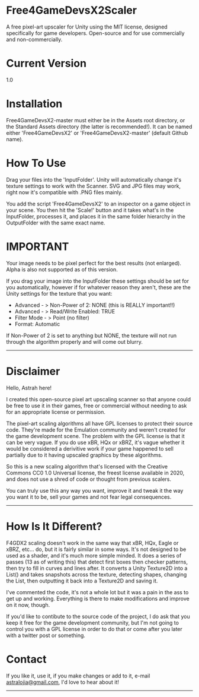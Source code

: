 # Free4GameDevsX2Scaler
A free pixel-art upscaler for Unity using the MIT license, designed specifically for game developers. Open-source and for use commercially and non-commercially.

# Current Version
1.0

# Installation
Free4GameDevsX2-master must either be in the Assets root directory, or the Standard Assets
directory (the latter is recommended!). It can be named either 'Free4GameDevsX2' or 
'Free4GameDevsX2-master' (default Github name).

# How To Use
Drag your files into the 'InputFolder'. Unity will automatically change it's texture 
settings to work with the Scanner. SVG and JPG files may work, right now it's compatible with 
.PNG files mainly.

You add the script 'Free4GameDevsX2' to an inspector on a game object in your scene. You then 
hit the 'Scale!' button and it takes what's in the InputFolder, processes it, and places it 
in the same folder hierarchy in the OutputFolder with the same exact name. 

# IMPORTANT
Your image needs to be pixel perfect for the best results (not enlarged). Alpha is also not supported
as of this version.

If you drag your image into the InputFolder these settings should be set for you automatically, 
however if for whatever reason they aren't, these are the Unity settings for the texture
that you want: 

+ Advanced - > Non-Power of 2: NONE  (this is REALLY important!!)
+ Advanced - > Read/Write Enabled: TRUE
+ Filter Mode - > Point (no filter)
+ Format: Automatic

If Non-Power of 2 is set to anything but NONE, the texture will not run through the algorithm properly
and will come out blurry. 

------------------------------------------------------------------------------------------

# Disclaimer
Hello, Astrah here! 

I created this open-source pixel art upscaling scanner so that anyone could be free
to use it in their games, free or commercial without needing to ask for an 
appropriate license or permission. 

The pixel-art scaling algorithms all have GPL licenses to protect their source code. 
They're made for the Emulation community and weren't created for the game development
scene. The problem with the GPL license is that it can be very vague. If you do use 
xBR, HQx or xBRZ, it's vague whether it would be considered a derivitive work if your
game happened to sell partially due to it having upscaled graphics by these algorithms. 

So this is a new scaling algorithm that's licensed with the Creative Commons 
CC0 1.0 Universal license, the freest license available in 2020, and does not use
a shred of code or thought from previous scalers.

You can truly use this any way you want, improve it and tweak it the way you want it to 
be, sell your games and not fear legal consequences.

------------------------------------------------------------------------------------------

# How Is It Different?

F4GDX2 scaling doesn't work in the same way that xBR, HQx, Eagle or xBRZ, etc... do, but it is 
fairly similar in some ways. It's not designed to be used as a shader, and it's much more simple
minded. It does a series of passes (13 as of writing this) that detect first
boxes then checker patterns, then try to fill in curves and lines after. It converts a Unity
Texture2D into a List<HSLColor>() and takes snapshots across the texture, detecting shapes, 
changing the List, then outputting it back into a Texture2D and saving it.

I've commented the code, it's not a whole lot but it was a pain in the ass to get up
and working. Everything is there to make modifications and improve on it now, though.

If you'd like to contibute to the source code of the project, I do ask that you keep it 
free for the game development community, but I'm not going to control you with a GPL license 
in order to do that or come after you later with a twitter post or something.

# Contact
If you like it, use it, if you make changes or add to it, e-mail astralojia@gmail.com, 
I'd love to hear about it!

------------------------------------------------------------------------------------------
